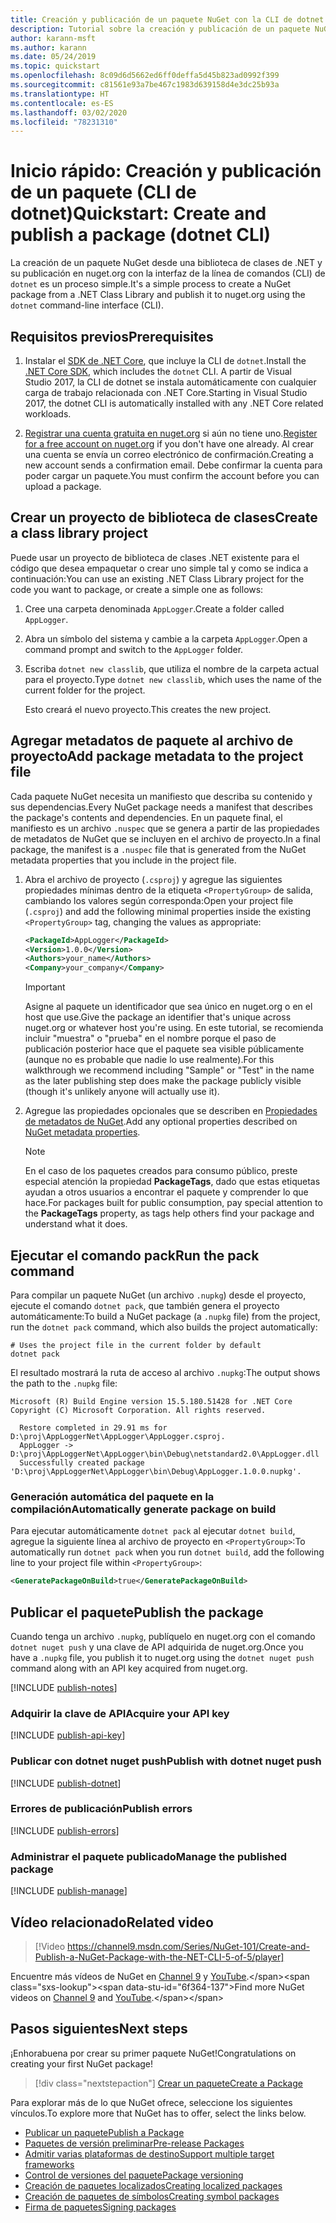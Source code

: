 ```yaml
---
title: Creación y publicación de un paquete NuGet con la CLI de dotnet
description: Tutorial sobre la creación y publicación de un paquete NuGet mediante la CLI de NuGet. NET con la CLI de .NET Core (dotnet).
author: karann-msft
ms.author: karann
ms.date: 05/24/2019
ms.topic: quickstart
ms.openlocfilehash: 8c09d6d5662ed6ff0deffa5d45b823ad0992f399
ms.sourcegitcommit: c81561e93a7be467c1983d639158d4e3dc25b93a
ms.translationtype: HT
ms.contentlocale: es-ES
ms.lasthandoff: 03/02/2020
ms.locfileid: "78231310"
---
```

# <a name="quickstart-create-and-publish-a-package-dotnet-cli"></a><span data-ttu-id="6f364-103">Inicio rápido: Creación y publicación de un paquete (CLI de dotnet)</span><span class="sxs-lookup"><span data-stu-id="6f364-103">Quickstart: Create and publish a package (dotnet CLI)</span></span>

<span data-ttu-id="6f364-104">La creación de un paquete NuGet desde una biblioteca de clases de .NET y su publicación en nuget.org con la interfaz de la línea de comandos (CLI) de `dotnet` es un proceso simple.</span><span class="sxs-lookup"><span data-stu-id="6f364-104">It's a simple process to create a NuGet package from a .NET Class Library and publish it to nuget.org using the `dotnet` command-line interface (CLI).</span></span>

## <a name="prerequisites"></a><span data-ttu-id="6f364-105">Requisitos previos</span><span class="sxs-lookup"><span data-stu-id="6f364-105">Prerequisites</span></span>

1. <span data-ttu-id="6f364-106">Instalar el [SDK de .NET Core](https://www.microsoft.com/net/download/), que incluye la CLI de `dotnet`.</span><span class="sxs-lookup"><span data-stu-id="6f364-106">Install the [.NET Core SDK](https://www.microsoft.com/net/download/), which includes the `dotnet` CLI.</span></span> <span data-ttu-id="6f364-107">A partir de Visual Studio 2017, la CLI de dotnet se instala automáticamente con cualquier carga de trabajo relacionada con .NET Core.</span><span class="sxs-lookup"><span data-stu-id="6f364-107">Starting in Visual Studio 2017, the dotnet CLI is automatically installed with any .NET Core related workloads.</span></span>

1. <span data-ttu-id="6f364-108">[Registrar una cuenta gratuita en nuget.org](https://www.nuget.org/users/account/LogOn?returnUrl=%2F) si aún no tiene uno.</span><span class="sxs-lookup"><span data-stu-id="6f364-108">[Register for a free account on nuget.org](https://www.nuget.org/users/account/LogOn?returnUrl=%2F) if you don't have one already.</span></span> <span data-ttu-id="6f364-109">Al crear una cuenta se envía un correo electrónico de confirmación.</span><span class="sxs-lookup"><span data-stu-id="6f364-109">Creating a new account sends a confirmation email.</span></span> <span data-ttu-id="6f364-110">Debe confirmar la cuenta para poder cargar un paquete.</span><span class="sxs-lookup"><span data-stu-id="6f364-110">You must confirm the account before you can upload a package.</span></span>

## <a name="create-a-class-library-project"></a><span data-ttu-id="6f364-111">Crear un proyecto de biblioteca de clases</span><span class="sxs-lookup"><span data-stu-id="6f364-111">Create a class library project</span></span>

<span data-ttu-id="6f364-112">Puede usar un proyecto de biblioteca de clases .NET existente para el código que desea empaquetar o crear uno simple tal y como se indica a continuación:</span><span class="sxs-lookup"><span data-stu-id="6f364-112">You can use an existing .NET Class Library project for the code you want to package, or create a simple one as follows:</span></span>

1. <span data-ttu-id="6f364-113">Cree una carpeta denominada `AppLogger`.</span><span class="sxs-lookup"><span data-stu-id="6f364-113">Create a folder called `AppLogger`.</span></span>

1. <span data-ttu-id="6f364-114">Abra un símbolo del sistema y cambie a la carpeta `AppLogger`.</span><span class="sxs-lookup"><span data-stu-id="6f364-114">Open a command prompt and switch to the `AppLogger` folder.</span></span>

1. <span data-ttu-id="6f364-115">Escriba `dotnet new classlib`, que utiliza el nombre de la carpeta actual para el proyecto.</span><span class="sxs-lookup"><span data-stu-id="6f364-115">Type `dotnet new classlib`, which uses the name of the current folder for the project.</span></span>

   <span data-ttu-id="6f364-116">Esto creará el nuevo proyecto.</span><span class="sxs-lookup"><span data-stu-id="6f364-116">This creates the new project.</span></span>

## <a name="add-package-metadata-to-the-project-file"></a><span data-ttu-id="6f364-117">Agregar metadatos de paquete al archivo de proyecto</span><span class="sxs-lookup"><span data-stu-id="6f364-117">Add package metadata to the project file</span></span>

<span data-ttu-id="6f364-118">Cada paquete NuGet necesita un manifiesto que describa su contenido y sus dependencias.</span><span class="sxs-lookup"><span data-stu-id="6f364-118">Every NuGet package needs a manifest that describes the package's contents and dependencies.</span></span> <span data-ttu-id="6f364-119">En un paquete final, el manifiesto es un archivo `.nuspec` que se genera a partir de las propiedades de metadatos de NuGet que se incluyen en el archivo de proyecto.</span><span class="sxs-lookup"><span data-stu-id="6f364-119">In a final package, the manifest is a `.nuspec` file that is generated from the NuGet metadata properties that you include in the project file.</span></span>

1. <span data-ttu-id="6f364-120">Abra el archivo de proyecto (`.csproj`) y agregue las siguientes propiedades mínimas dentro de la etiqueta `<PropertyGroup>` de salida, cambiando los valores según corresponda:</span><span class="sxs-lookup"><span data-stu-id="6f364-120">Open your project file (`.csproj`) and add the following minimal properties inside the existing `<PropertyGroup>` tag, changing the values as appropriate:</span></span>

    ```xml
    <PackageId>AppLogger</PackageId>
    <Version>1.0.0</Version>
    <Authors>your_name</Authors>
    <Company>your_company</Company>
    ```

    > [!Important]
    > <span data-ttu-id="6f364-121">Asigne al paquete un identificador que sea único en nuget.org o en el host que use.</span><span class="sxs-lookup"><span data-stu-id="6f364-121">Give the package an identifier that's unique across nuget.org or whatever host you're using.</span></span> <span data-ttu-id="6f364-122">En este tutorial, se recomienda incluir "muestra" o "prueba" en el nombre porque el paso de publicación posterior hace que el paquete sea visible públicamente (aunque no es probable que nadie lo use realmente).</span><span class="sxs-lookup"><span data-stu-id="6f364-122">For this walkthrough we recommend including "Sample" or "Test" in the name as the later publishing step does make the package publicly visible (though it's unlikely anyone will actually use it).</span></span>

1. <span data-ttu-id="6f364-123">Agregue las propiedades opcionales que se describen en [Propiedades de metadatos de NuGet](/dotnet/core/tools/csproj#nuget-metadata-properties).</span><span class="sxs-lookup"><span data-stu-id="6f364-123">Add any optional properties described on [NuGet metadata properties](/dotnet/core/tools/csproj#nuget-metadata-properties).</span></span>

    > [!Note]
    > <span data-ttu-id="6f364-124">En el caso de los paquetes creados para consumo público, preste especial atención la propiedad **PackageTags**, dado que estas etiquetas ayudan a otros usuarios a encontrar el paquete y comprender lo que hace.</span><span class="sxs-lookup"><span data-stu-id="6f364-124">For packages built for public consumption, pay special attention to the **PackageTags** property, as tags help others find your package and understand what it does.</span></span>

## <a name="run-the-pack-command"></a><span data-ttu-id="6f364-125">Ejecutar el comando pack</span><span class="sxs-lookup"><span data-stu-id="6f364-125">Run the pack command</span></span>

<span data-ttu-id="6f364-126">Para compilar un paquete NuGet (un archivo `.nupkg`) desde el proyecto, ejecute el comando `dotnet pack`, que también genera el proyecto automáticamente:</span><span class="sxs-lookup"><span data-stu-id="6f364-126">To build a NuGet package (a `.nupkg` file) from the project, run the `dotnet pack` command, which also builds the project automatically:</span></span>

```dotnetcli
# Uses the project file in the current folder by default
dotnet pack
```

<span data-ttu-id="6f364-127">El resultado mostrará la ruta de acceso al archivo `.nupkg`:</span><span class="sxs-lookup"><span data-stu-id="6f364-127">The output shows the path to the `.nupkg` file:</span></span>

```output
Microsoft (R) Build Engine version 15.5.180.51428 for .NET Core
Copyright (C) Microsoft Corporation. All rights reserved.

  Restore completed in 29.91 ms for D:\proj\AppLoggerNet\AppLogger\AppLogger.csproj.
  AppLogger -> D:\proj\AppLoggerNet\AppLogger\bin\Debug\netstandard2.0\AppLogger.dll
  Successfully created package 'D:\proj\AppLoggerNet\AppLogger\bin\Debug\AppLogger.1.0.0.nupkg'.
```

### <a name="automatically-generate-package-on-build"></a><span data-ttu-id="6f364-128">Generación automática del paquete en la compilación</span><span class="sxs-lookup"><span data-stu-id="6f364-128">Automatically generate package on build</span></span>

<span data-ttu-id="6f364-129">Para ejecutar automáticamente `dotnet pack` al ejecutar `dotnet build`, agregue la siguiente línea al archivo de proyecto en `<PropertyGroup>`:</span><span class="sxs-lookup"><span data-stu-id="6f364-129">To automatically run `dotnet pack` when you run `dotnet build`, add the following line to your project file within `<PropertyGroup>`:</span></span>

```xml
<GeneratePackageOnBuild>true</GeneratePackageOnBuild>
```

## <a name="publish-the-package"></a><span data-ttu-id="6f364-130">Publicar el paquete</span><span class="sxs-lookup"><span data-stu-id="6f364-130">Publish the package</span></span>

<span data-ttu-id="6f364-131">Cuando tenga un archivo `.nupkg`, publíquelo en nuget.org con el comando `dotnet nuget push` y una clave de API adquirida de nuget.org.</span><span class="sxs-lookup"><span data-stu-id="6f364-131">Once you have a `.nupkg` file, you publish it to nuget.org using the `dotnet nuget push` command along with an API key acquired from nuget.org.</span></span>

[!INCLUDE [publish-notes](includes/publish-notes.md)]

### <a name="acquire-your-api-key"></a><span data-ttu-id="6f364-132">Adquirir la clave de API</span><span class="sxs-lookup"><span data-stu-id="6f364-132">Acquire your API key</span></span>

[!INCLUDE [publish-api-key](includes/publish-api-key.md)]

### <a name="publish-with-dotnet-nuget-push"></a><span data-ttu-id="6f364-133">Publicar con dotnet nuget push</span><span class="sxs-lookup"><span data-stu-id="6f364-133">Publish with dotnet nuget push</span></span>

[!INCLUDE [publish-dotnet](includes/publish-dotnet.md)]

### <a name="publish-errors"></a><span data-ttu-id="6f364-134">Errores de publicación</span><span class="sxs-lookup"><span data-stu-id="6f364-134">Publish errors</span></span>

[!INCLUDE [publish-errors](includes/publish-errors.md)]

### <a name="manage-the-published-package"></a><span data-ttu-id="6f364-135">Administrar el paquete publicado</span><span class="sxs-lookup"><span data-stu-id="6f364-135">Manage the published package</span></span>

[!INCLUDE [publish-manage](includes/publish-manage.md)]

## <a name="related-video"></a><span data-ttu-id="6f364-136">Vídeo relacionado</span><span class="sxs-lookup"><span data-stu-id="6f364-136">Related video</span></span>

> [!Video https://channel9.msdn.com/Series/NuGet-101/Create-and-Publish-a-NuGet-Package-with-the-NET-CLI-5-of-5/player]

<span data-ttu-id="6f364-137">Encuentre más vídeos de NuGet en [Channel 9](https://channel9.msdn.com/Series/NuGet-101) y [YouTube](https://www.youtube.com/playlist?list=PLdo4fOcmZ0oVLvfkFk8O9h6v2Dcdh2bh_).</span><span class="sxs-lookup"><span data-stu-id="6f364-137">Find more NuGet videos on [Channel 9](https://channel9.msdn.com/Series/NuGet-101) and [YouTube](https://www.youtube.com/playlist?list=PLdo4fOcmZ0oVLvfkFk8O9h6v2Dcdh2bh_).</span></span>

## <a name="next-steps"></a><span data-ttu-id="6f364-138">Pasos siguientes</span><span class="sxs-lookup"><span data-stu-id="6f364-138">Next steps</span></span>

<span data-ttu-id="6f364-139">¡Enhorabuena por crear su primer paquete NuGet!</span><span class="sxs-lookup"><span data-stu-id="6f364-139">Congratulations on creating your first NuGet package!</span></span>

> [!div class="nextstepaction"]
> [<span data-ttu-id="6f364-140">Crear un paquete</span><span class="sxs-lookup"><span data-stu-id="6f364-140">Create a Package</span></span>](../create-packages/creating-a-package-dotnet-cli.md)

<span data-ttu-id="6f364-141">Para explorar más de lo que NuGet ofrece, seleccione los siguientes vínculos.</span><span class="sxs-lookup"><span data-stu-id="6f364-141">To explore more that NuGet has to offer, select the links below.</span></span>

- [<span data-ttu-id="6f364-142">Publicar un paquete</span><span class="sxs-lookup"><span data-stu-id="6f364-142">Publish a Package</span></span>](../nuget-org/publish-a-package.md)
- [<span data-ttu-id="6f364-143">Paquetes de versión preliminar</span><span class="sxs-lookup"><span data-stu-id="6f364-143">Pre-release Packages</span></span>](../create-packages/Prerelease-Packages.md)
- [<span data-ttu-id="6f364-144">Admitir varias plataformas de destino</span><span class="sxs-lookup"><span data-stu-id="6f364-144">Support multiple target frameworks</span></span>](../create-packages/multiple-target-frameworks-project-file.md)
- [<span data-ttu-id="6f364-145">Control de versiones del paquete</span><span class="sxs-lookup"><span data-stu-id="6f364-145">Package versioning</span></span>](../concepts/package-versioning.md)
- [<span data-ttu-id="6f364-146">Creación de paquetes localizados</span><span class="sxs-lookup"><span data-stu-id="6f364-146">Creating localized packages</span></span>](../create-packages/creating-localized-packages.md)
- [<span data-ttu-id="6f364-147">Creación de paquetes de símbolos</span><span class="sxs-lookup"><span data-stu-id="6f364-147">Creating symbol packages</span></span>](../create-packages/symbol-packages-snupkg.md)
- [<span data-ttu-id="6f364-148">Firma de paquetes</span><span class="sxs-lookup"><span data-stu-id="6f364-148">Signing packages</span></span>](../create-packages/Sign-a-package.md)
